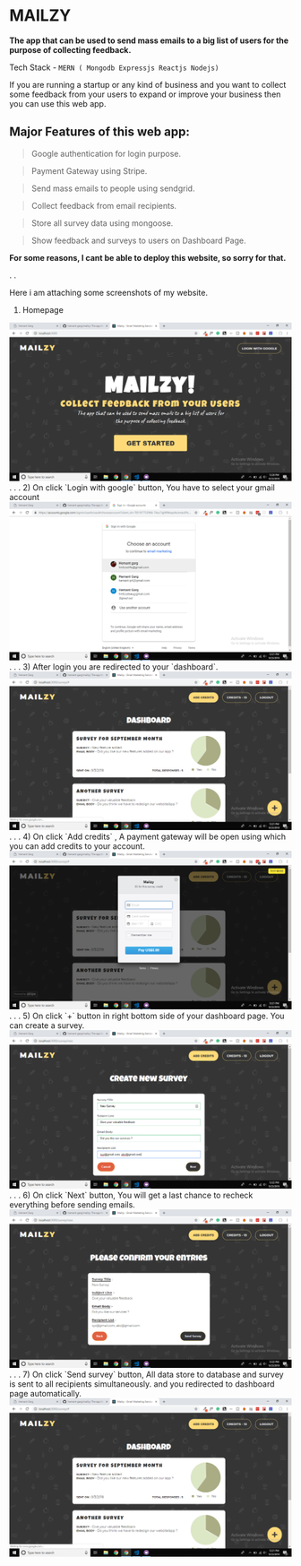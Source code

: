 # MAILZY

**The app that can be used to send mass emails to a big list of users for the purpose of collecting feedback.**

Tech Stack - `MERN ( Mongodb Expressjs Reactjs Nodejs)`

If you are running a startup or any kind of business and you want to collect some feedback from your users to expand or improve your business then you can use this web app.

## Major Features of this web app: 

 > Google authentication for login purpose.

 > Payment Gateway using Stripe.
 
 > Send mass emails to people using sendgrid.
 
 > Collect feedback from email recipients.
 
 > Store all survey data using mongoose.
 
 > Show feedback and surveys to users on Dashboard Page.

**For some reasons, I cant be able to deploy this website, so sorry for that.**

.
.

Here i am attaching some screenshots of my website. 

1) Homepage

<img src='./media/Screenshot (290).png'>
.
.
.
2) On click `Login with google` button, You have to select your gmail account

<img src='./media/Screenshot (291).png'>
.
.
.
3) After login you are redirected to your `dashboard`.

<img src='./media/Screenshot (292).png'>
.
.
.
4) On click `Add credits` , A payment gateway will be open using which you can add credits to your account.

<img src='./media/Screenshot (293).png'>
.
.
.
5) On click `+` button in right bottom side of your dashboard page. You can create a survey.

<img src='./media/Screenshot (295).png'>
.
.
.
6) On click `Next` button, You will get a last chance to recheck everything before sending emails.

<img src='./media/Screenshot (296).png'>
.
.
.
7) On click `Send survey` button, All data store to database and survey is sent to all recipients simultaneously. and you redirected to dashboard page automatically.

<img src='./media/Screenshot (292).png'>
